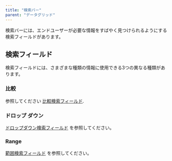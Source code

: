 ```yaml
---
title: "検索バー"
parent: "データグリッド"
---
```



検索バーには、エンドユーザーが必要な情報をすばやく見つけられるようにする検索フィールドがあります。

## 検索フィールド

検索フィールドには、さまざまな種類の情報に使用できる3つの異なる種類があります。

### 比較

参照してください [比較検索フィールド](comparison-search-field).

### ドロップ ダウン

[ドロップダウン検索フィールド](drop-down-search-field) を参照してください。

### Range

[範囲検索フィールド](range-search-field) を参照してください。
